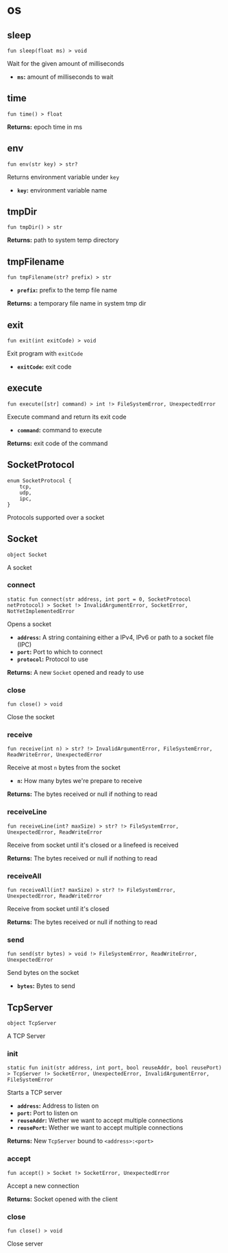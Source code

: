 # os

## sleep
```buzz
fun sleep(float ms) > void 
```
Wait for the given amount of milliseconds
- **`ms`:** amount of milliseconds to wait

## time
```buzz
fun time() > float 
```


**Returns:**  epoch time in ms
## env
```buzz
fun env(str key) > str?
```
Returns environment variable under `key`
- **`key`:** environment variable name

## tmpDir
```buzz
fun tmpDir() > str 
```


**Returns:**  path to system temp directory
## tmpFilename
```buzz
fun tmpFilename(str? prefix) > str 
```

- **`prefix`:** prefix to the temp file name


**Returns:**  a temporary file name in system tmp dir
## exit
```buzz
fun exit(int exitCode) > void 
```
Exit program with `exitCode`
- **`exitCode`:** exit code

## execute
```buzz
fun execute([str] command) > int !> FileSystemError, UnexpectedError 
```
Execute command and return its exit code
- **`command`:** command to execute


**Returns:**  exit code of the command
## SocketProtocol
```buzz
enum SocketProtocol {
    tcp,
    udp,
    ipc,
}
```
Protocols supported over a socket
## Socket
```buzz
object Socket 
```
A socket

### connect
```buzz
static fun connect(str address, int port = 0, SocketProtocol netProtocol) > Socket !> InvalidArgumentError, SocketError, NotYetImplementedError
```
Opens a socket
- **`address`:** A string containing either a IPv4, IPv6 or path to a socket file (IPC)
- **`port`:** Port to which to connect
- **`protocol`:** Protocol to use

**Returns:**  A new `Socket` opened and ready to use

### close
```buzz
fun close() > void
```
Close the socket

### receive
```buzz
fun receive(int n) > str? !> InvalidArgumentError, FileSystemError, ReadWriteError, UnexpectedError
```
Receive at most `n` bytes from the socket
- **`n`:** How many bytes we're prepare to receive

**Returns:** The bytes received or null if nothing to read

### receiveLine
```buzz
fun receiveLine(int? maxSize) > str? !> FileSystemError, UnexpectedError, ReadWriteError
```
Receive from socket until it's closed or a linefeed is received

**Returns:** The bytes received or null if nothing to read

### receiveAll
```buzz
fun receiveAll(int? maxSize) > str? !> FileSystemError, UnexpectedError, ReadWriteError
```
Receive from socket until it's closed

**Returns:** The bytes received or null if nothing to read

### send
```buzz
fun send(str bytes) > void !> FileSystemError, ReadWriteError, UnexpectedError
```
Send bytes on the socket
- **`bytes`:** Bytes to send

## TcpServer
```buzz
object TcpServer 
```
A TCP Server

### init
```buzz
static fun init(str address, int port, bool reuseAddr, bool reusePort) > TcpServer !> SocketError, UnexpectedError, InvalidArgumentError, FileSystemError
```
Starts a TCP server
- **`address`:** Address to listen on
- **`port`:** Port to listen on
- **`reuseAddr`:** Wether we want to accept multiple connections
- **`reusePort`:** Wether we want to accept multiple connections

**Returns:** New `TcpServer` bound to `<address>:<port>`

### accept
```buzz
fun accept() > Socket !> SocketError, UnexpectedError
```
Accept a new connection

**Returns:** Socket opened with the client

### close
```buzz
fun close() > void
```
Close server
